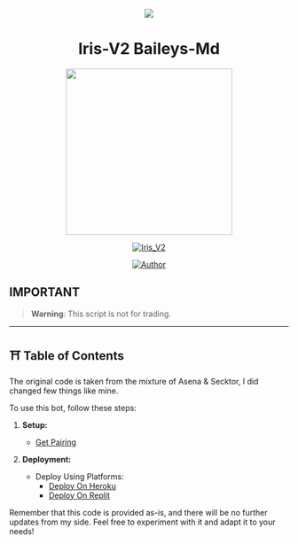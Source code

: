 <p align="center">
    <img src="https://raw.githubusercontent.com/andreasbm/readme/master/assets/lines/colored.png">
</p>

<h1 align="center">Iris-V2 Baileys-Md</h1>

<div align="center" class= "main"> 
  <img src="https://i.ibb.co/G35jn3J/bot2p.jpg" width="300" height="300"/>

<br>

<p align="center">
    <a href="#"><img title="Iris_V2" src="https://img.shields.io/badge/WhatsApp%20BOT-green?colorA=%23ff0000&colorB=%23017e40&style=for-the-badge"></a>
</p>

<p align="center">
    <a href="https://github.com/V-E-N-O-X"><img title="Author" src="https://img.shields.io/badge/AUTHOR-VenoxInc-green.svg?style=for-the-badge&logo=github"></a>
</p>

<div align="left"

---

## **IMPORTANT**

> **Warning**: This script is not for trading.

---

## ⛩ **Table of Contents**

The original code is taken from the mixture of Asena & Secktor, I did changed few things like mine.

To use this bot, follow these steps:

1. **Setup:**
   - [Get Pairing](https://irisweb.alphasoft.org)

2. **Deployment:**
   - Deploy Using Platforms:
     - [Deploy On Heroku](#deploy-on-heroku)
     - [Deploy On Replit](#deploy-on-heroku)

Remember that this code is provided as-is, and there will be no further updates from my side. Feel free to experiment with it and adapt it to your needs!
